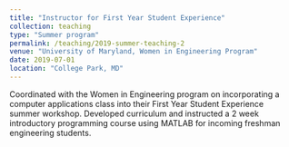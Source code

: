 ```yaml
---
title: "Instructor for First Year Student Experience"
collection: teaching
type: "Summer program"
permalink: /teaching/2019-summer-teaching-2
venue: "University of Maryland, Women in Engineering Program"
date: 2019-07-01
location: "College Park, MD"
---
```


Coordinated with the Women in Engineering program on incorporating a computer applications
class into their First Year Student Experience summer workshop. Developed curriculum and instructed a 2 week introductory programming course using MATLAB for incoming freshman engineering students.

